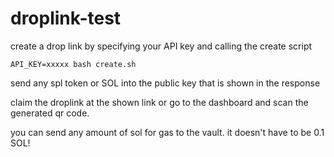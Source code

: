 # droplink-test
create a drop link by specifying your API key and calling the create script

```
API_KEY=xxxxx bash create.sh
```

send any spl token or SOL into the public key that is shown in the response

claim the droplink at the shown link or go to the dashboard and scan the generated qr code.

you can send any amount of sol for gas to the vault. it doesn't have to be 0.1 SOL!
